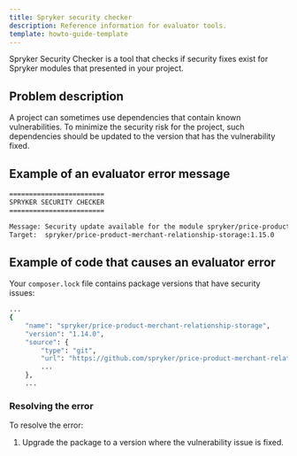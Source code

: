 ```yaml
---
title: Spryker security checker
description: Reference information for evaluator tools.
template: howto-guide-template
---
```


Spryker Security Checker is a tool that checks if security fixes exist for Spryker modules that presented in your project.

## Problem description

A project can sometimes use dependencies that contain known vulnerabilities. To minimize the security risk for the project, such dependencies should be updated to the version that has the vulnerability fixed.

## Example of an evaluator error message

```bash
========================
SPRYKER SECURITY CHECKER
========================

Message: Security update available for the module spryker/price-product-merchant-relationship-storage, actual version 1.14.0
Target:  spryker/price-product-merchant-relationship-storage:1.15.0
```

## Example of code that causes an evaluator error

Your `composer.lock` file contains package versions that have security issues:

```bash
...
{
    "name": "spryker/price-product-merchant-relationship-storage",
    "version": "1.14.0",
    "source": {
        "type": "git",
        "url": "https://github.com/spryker/price-product-merchant-relationship-storage.git",
        ...
    },
    ...
````

### Resolving the error

To resolve the error:
1. Upgrade the package to a version where the vulnerability issue is fixed.
